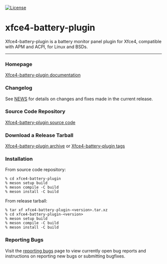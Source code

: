 [![License](https://img.shields.io/badge/License-GPL%20v2-blue.svg)](https://gitlab.xfce.org/panel-plugins/xfce4-battery-plugin/-/blob/master/COPYING)

# xfce4-battery-plugin

Xfce4-battery-plugin is a battery monitor panel plugin for Xfce4, compatible with APM and ACPI, for Linux and BSDs.

----

### Homepage

[Xfce4-battery-plugin documentation](https://docs.xfce.org/panel-plugins/xfce4-battery-plugin/start)

### Changelog

See [NEWS](https://gitlab.xfce.org/panel-plugins/xfce4-battery-plugin/-/blob/master/NEWS) for details on changes and fixes made in the current release.

### Source Code Repository

[Xfce4-battery-plugin source code](https://gitlab.xfce.org/panel-plugins/xfce4-battery-plugin)

### Download a Release Tarball

[Xfce4-battery-plugin archive](https://archive.xfce.org/src/panel-plugins/xfce4-battery-plugin)
    or
[Xfce4-battery-plugin tags](https://gitlab.xfce.org/panel-plugins/xfce4-battery-plugin/-/tags)

### Installation

From source code repository: 

    % cd xfce4-battery-plugin
    % meson setup build
    % meson compile -C build
    % meson install -C build

From release tarball:

    % tar xf xfce4-battery-plugin-<version>.tar.xz
    % cd xfce4-battery-plugin-<version>
    % meson setup build
    % meson compile -C build
    % meson install -C build

### Reporting Bugs

Visit the [reporting bugs](https://docs.xfce.org/panel-plugins/xfce4-battery-plugin/bugs) page to view currently open bug reports and instructions on reporting new bugs or submitting bugfixes.

